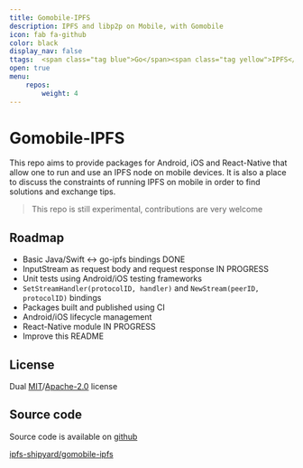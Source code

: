 ```yaml
---
title: Gomobile-IPFS
description: IPFS and libp2p on Mobile, with Gomobile
icon: fab fa-github
color: black
display_nav: false
ttags:  <span class="tag blue">Go</span><span class="tag yellow">IPFS</span><span class="tag blue">Libp2p</span><span class="tag pink">Gomobile</span>
open: true
menu:
    repos:
        weight: 4
---
```


# Gomobile-IPFS

This repo aims to provide packages for Android, iOS and React-Native that allow one to run and use an IPFS node on mobile devices. It is also a place to discuss the constraints of running IPFS on mobile in order to find solutions and exchange tips.

<blockquote class="yellow"><i class="far fa-exclamation-triangle"></i>This repo is still experimental, contributions are very welcome</blockquote>

## Roadmap

* Basic Java/Swift <-> go-ipfs bindings  <span class="tag green"><i class="far fa-check"></i>DONE</span>
* InputStream as request body and request response  <span class="tag yellow">IN PROGRESS</span>
* Unit tests using Android/iOS testing frameworks
* `SetStreamHandler(protocolID, handler)` and `NewStream(peerID, protocolID)` bindings
* Packages built and published using CI
* Android/iOS lifecycle management
* React-Native module  <span class="tag yellow">IN PROGRESS</span>
* Improve this README


## License

Dual [MIT](./LICENSE-MIT)/[Apache-2.0](./LICENSE-APACHE) license


## Source code

Source code is available on [github](https://github.com/ipfs-shipyard/gomobile-ipfs)

<a class="btn btn-bty btn-grack" href="https://github.com/ipfs-shipyard/gomobile-ipfs"><i class="fab fa-github"></i>ipfs-shipyard/gomobile-ipfs</a>

